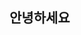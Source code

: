 <h2 id='hello'>안녕하세요</h2>

<script>  
document.getElemntById('hello') . innerHTML = '안녕'
                                  --------     ------
                               바꾸고싶은것     바꿀 내용  (문자는 ''안에 적기>문자자료형)
웹문서 ID hello인 HTML요소 가져와  내부글자

  
</script>
